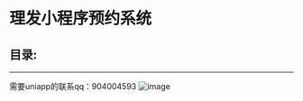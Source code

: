 # 理发小程序预约系统
## 目录:
***
需要uniapp的联系qq：904004593
![image](https://user-images.githubusercontent.com/61338212/215772129-21ab3286-ae94-4210-91b2-5cbb04264412.png)

